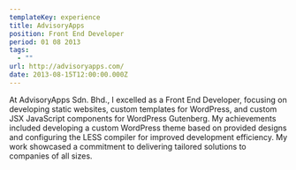```yaml
---
templateKey: experience
title: AdvisoryApps
position: Front End Developer
period: 01 08 2013
tags:
  - ""
url: http://advisoryapps.com/
date: 2013-08-15T12:00:00.000Z
---
```

At AdvisoryApps Sdn. Bhd., I excelled as a Front End Developer, focusing on developing static websites, custom templates for WordPress, and custom JSX JavaScript components for WordPress Gutenberg. My achievements included developing a custom WordPress theme based on provided designs and configuring the LESS compiler for improved development efficiency. My work showcased a commitment to delivering tailored solutions to companies of all sizes.